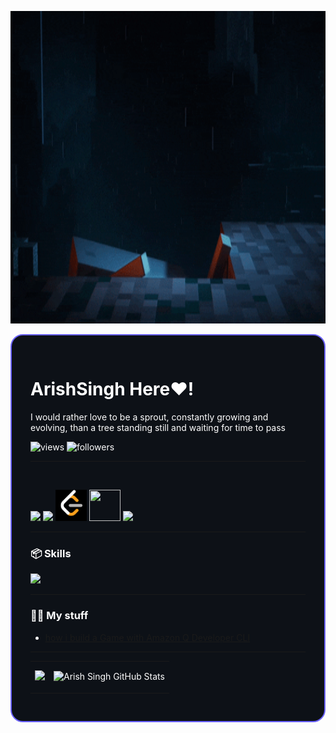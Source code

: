 <p align="center">
  <img src="h.gif" alt="Typing SVG" width="1000px" height ="500px" />
</p>



<div align="left" style="border: 2px solid #6C63FF; border-radius: 20px; padding: 30px; background-color: #0d1117; color: #ffffff;">

<!-- Banner -->
<!-- <img src="https://render.gitanimals.org/farms/yashksaini-coder" width="800" height="250" /> -->

<h1> ArishSingh Here&hearts;</b>!</h1>

<p>
I would rather love to be a sprout, constantly growing and evolving, than a tree standing still and  waiting for time to pass
</p>
<!-- GitHub Profile Views Counter -->
<p align="left">
  <img src="https://komarev.com/ghpvc/?username=Arishsingh&label=Profile+Views&color=0e75b6&style=flat" alt="views" />
  <img src="https://img.shields.io/github/followers/Arishsingh?label=Followers&style=social" alt="followers" />
</p>


---

<p align="left">

  <br>
 <p align="left">
  <a href="https://dev.to/arishsingh99"><img src="https://skillicons.dev/icons?i=devto" /></a>
  <a href="https://www.linkedin.com/in/arish-singh-63a5b732a"><img src="https://skillicons.dev/icons?i=linkedin" /></a>
  <a href="https://leetcode.com/u/Arishsingh99/"><img src="pppppp.png" height ="50px" width ="50px" /></a>
  <a href="http://www.youtube.com/@Notaedit.76"><img src="https://encrypted-tbn0.gstatic.com/images?q=tbn:ANd9GcRfyLJ33DoPmLLAnofKWFw5THprcFbLcleOnA&s" height ="50px" width ="50px" /></a>
  <a href="https://www.instagram.com/arish.talks/"><img src="https://skillicons.dev/icons?i=instagram" /></a>
</p>


---

### 📦 Skills
<p align="left">
  <img src="https://skillicons.dev/icons?i=java,github,figma,python,html,css,javascript,mysql,mongodb,firebase,bootstrap" />
</p>

---
### 🫶🏻 My stuff
<ul align="left">
  <li><a href="https://dev.to/arishsingh99/amazon-q-developer-cli-2p3h"> how i build a Game with Amazon Q Developer CLI</a></li>
</ul>

---


<table>
  <tr>
    <td>
      <img src="https://github-streak-stats-ruby.vercel.app/?user=Arishsingh&theme=tokyonight&hide_border=true" />
    </td>
    <td>
<p align="center">
  <img src="https://awesome-github-stats.azurewebsites.net/user-stats/Arishsingh?cardType=octocat&theme=tokyonight&preferLogin=false&Border=%23DD272700" alt="Arish Singh GitHub Stats" />
  <br />
</p>
    
  </tr>
</table>
